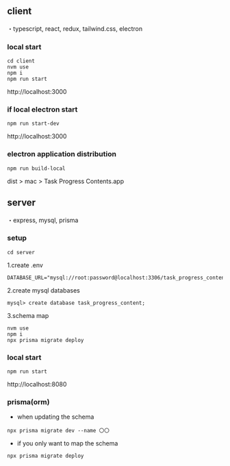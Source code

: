 ## client

・typescript, react, redux, tailwind.css, electron

### local start

```
cd client
nvm use
npm i
npm run start
```

http://localhost:3000

### if local electron start

```
npm run start-dev
```

http://localhost:3000

### electron application distribution

```
npm run build-local
```

dist > mac > Task Progress Contents.app

## server

・express, mysql, prisma

### setup

```
cd server
```

1.create .env

```
DATABASE_URL="mysql://root:password@localhost:3306/task_progress_content"
```

2.create mysql databases

```
mysql> create database task_progress_content;
```

3.schema map

```
nvm use
npm i
npx prisma migrate deploy
```

### local start

```
npm run start
```

http://localhost:8080

### prisma(orm)

- when updating the schema

```
npx prisma migrate dev --name 〇〇
```

- if you only want to map the schema

```
npx prisma migrate deploy
```

